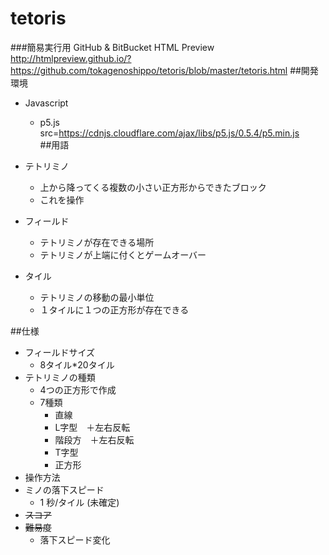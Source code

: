 # tetoris
###簡易実行用
GitHub & BitBucket HTML Preview  
http://htmlpreview.github.io/?https://github.com/tokagenoshippo/tetoris/blob/master/tetoris.html
##開発環境
* Javascript
  * p5.js  
    src=https://cdnjs.cloudflare.com/ajax/libs/p5.js/0.5.4/p5.min.js  
##用語
* テトリミノ
  * 上から降ってくる複数の小さい正方形からできたブロック
  * これを操作

* フィールド
  * テトリミノが存在できる場所
  * テトリミノが上端に付くとゲームオーバー

* タイル
  * テトリミノの移動の最小単位 
  * １タイルに１つの正方形が存在できる

##仕様
* フィールドサイズ
  * 8タイル*20タイル
* テトリミノの種類  
	* 4つの正方形で作成
	* 7種類
		* 直線
		* L字型　＋左右反転
		* 階段方　＋左右反転
		* T字型
		* 正方形
* 操作方法
* ミノの落下スピード
	* 1 秒/タイル (未確定)
* ~~スコア~~
* ~~難易度~~
	* 落下スピード変化
		
